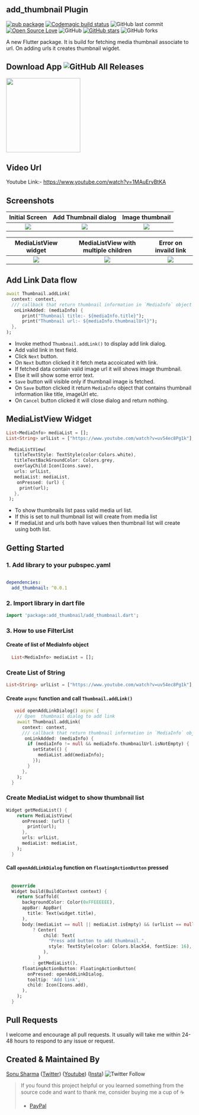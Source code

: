 
## add_thumbnail Plugin 
[![pub package](https://img.shields.io/pub/v/add_thumbnail?color=green)](https://pub.dev/packages/add_thumbnail) [![Codemagic build status](https://api.codemagic.io/apps/5e6394d79399a2000f6d459a/5e6394d79399a2000f6d4599/status_badge.svg)](https://codemagic.io/apps/5e6394d79399a2000f6d459a/5e6394d79399a2000f6d4599/latest_build) ![GitHub last commit](https://img.shields.io/github/last-commit/Thealphamerc/flutter_plugin_add_thumbnail) [![Open Source Love](https://badges.frapsoft.com/os/v2/open-source.svg?v=103)](https://github.com/Thealphamerc/flutter_plugin_add_thumbnail) ![GitHub](https://img.shields.io/github/license/TheAlphamerc/flutter_plugin_add_thumbnail) [![GitHub stars](https://img.shields.io/github/stars/Thealphamerc/flutter_plugin_add_thumbnail?style=social)](https://github.com/login?return_to=%2FTheAlphamerc%flutter_plugin_add_thumbnail) ![GitHub forks](https://img.shields.io/github/forks/TheAlphamerc/flutter_plugin_add_thumbnail?style=social)


A new Flutter package. It is build for fetching media thumbnail associate to url. On adding urls it creates thumbnail wigdet.

## Download App ![GitHub All Releases](https://img.shields.io/github/downloads/Thealphamerc/flutter_plugin_add_thumbnail/total?color=green)
<a href="https://github.com/TheAlphamerc/flutter_plugin_add_thumbnail/releases/download/v0.0.1/app-release.apk"><img src="https://playerzon.com/asset/download.png" width="200"></img></a>

## Video Url
Youtube Link:- https://www.youtube.com/watch?v=1MAuErvBtKA


## Screenshots

Initial Screen |  Add Thumbnail dialog       | Image thumbnail          
:-------------------------:|:-------------------------:|:-------------------------:
![](https://github.com/TheAlphamerc/flutter_plugin_add_thumbnail/blob/master/screenshots/screenshot_1.jpg?raw=true)|![](https://github.com/TheAlphamerc/flutter_plugin_add_thumbnail/blob/master/screenshots/screenshot_2.jpg?raw=true)|![](https://github.com/TheAlphamerc/flutter_plugin_add_thumbnail/blob/master/screenshots/screenshot_3.jpg?raw=true)|![]

MediaListView widget   |  MediaListView with multiple children     |  Error on invaild link 
:-------------------------:|:-------------------------:|:-------------------------:
![](https://github.com/TheAlphamerc/flutter_plugin_add_thumbnail/blob/master/screenshots/screenshot_4.jpg?raw=true)|![](https://github.com/TheAlphamerc/flutter_plugin_add_thumbnail/blob/master/screenshots/screenshot_5.jpg?raw=true)|![](https://github.com/TheAlphamerc/flutter_plugin_add_thumbnail/blob/master/screenshots/screenshot_6.jpg?raw=true)|![]



## Add Link Data flow 
``` dart
await Thumbnail.addLink(
  context: context,
  /// callback that return thumbnail information in `MediaInfo` object
   onLinkAdded: (mediaInfo) {
      print("Thumbnail title:- ${mediaInfo.title}");
      print("Thumbnail url:- ${mediaInfo.thumbnailUrl}");
  },
);
```
* Invoke method `Thumbnail.addLink()` to display add link dialog.
* Add valid link in text field.
* Click `Next` button.
* On `Next` button clicked it it fetch meta accoicated with link.
* If fetched data contain valid image url it will shows image thumbnail.
* Else it will show some error text.
* `Save` button will visible only if thumbnail image is fetched.
* On `Save` button clicked it return `MediaInfo` object that contains thumbnail information like title, imageUrl etc.
* On `Cancel` button clicked it will close dialog and return nothing.

## MediaListView Widget
``` dart
List<MediaInfo> mediaList = [];
List<String> urlList = ["https://www.youtube.com/watch?v=uv54ec8Pg1k"];
 
 MediaListView(
   titleTextStyle: TextStyle(color:Colors.white),
   titleTextBackGroundColor: Colors.grey,
   overlayChild:Icon(Icons.save),
   urls: urlList,
   mediaList: mediaList,
    onPressed: (url) {
     print(url);
   },
 );
```
* To show thumbnails list pass valid media url list.
* If this is set to null thumbnail list will create from media list
* If mediaList and urls both have values then thumbnail list will create using both list.

## Getting Started
### 1. Add library to your pubspec.yaml


```yaml

dependencies:
  add_thumbnail: ^0.0.1

```

### 2. Import library in dart file

```dart
import 'package:add_thumbnail/add_thumbnail.dart';
```


### 3. How to use FilterList


#### Create of list of  MediaInfo object
```dart
  List<MediaInfo> mediaList = [];
```

### Create List of String
```dart
List<String> urlList = ["https://www.youtube.com/watch?v=uv54ec8Pg1k"];
```

#### Create `async` function and call `Thumbnail.addLink()`
```dart
   void openAddLinkDialog() async {
    // Open  thumbnail dialog to add link
    await Thumbnail.addLink(
      context: context,
      /// callback that return thumbnail information in `MediaInfo` object
       onLinkAdded: (mediaInfo) {
        if (mediaInfo != null && mediaInfo.thumbnailUrl.isNotEmpty) {
          setState(() {
            mediaList.add(mediaInfo);
          });
        }
      },
    );
  }
```

### Create MediaList widget to show thumbnail list
```dart
Widget getMediaList() {
    return MediaListView(
      onPressed: (url) {
        print(url);
      },
      urls: urlList,
      mediaList: mediaList,
    );
  }
```

#### Call `openAddLinkDialog` function on `floatingActionButton` pressed

```dart
  
  @override
  Widget build(BuildContext context) {
    return Scaffold(
      backgroundColor: Color(0xFFEEEEEE),
      appBar: AppBar(
        title: Text(widget.title),
      ),
      body:(mediaList == null || mediaList.isEmpty) && (urlList == null || urlList.isEmpty)
          ? Center(
              child: Text(
                "Press add button to add thumbnail.",
                style: TextStyle(color: Colors.black54, fontSize: 16),
              ),
            )
          : getMediaList(),
      floatingActionButton: FloatingActionButton(
        onPressed: openAddLinkDialog,
        tooltip: 'Add link',
        child: Icon(Icons.add),
      ),
    );
  }
```


## Pull Requests

I welcome and encourage all pull requests. It usually will take me within 24-48 hours to respond to any issue or request.

## Created & Maintained By

[Sonu Sharma](https://github.com/TheAlphamerc) ([Twitter](https://www.twitter.com/TheAlphamerc)) ([Youtube](https://www.youtube.com/user/sonusharma045sonu/))
([Insta](https://www.instagram.com/_sonu_sharma__))  ![Twitter Follow](https://img.shields.io/twitter/follow/thealphamerc?style=social)

> If you found this project helpful or you learned something from the source code and want to thank me, consider buying me a cup of :coffee:
>
> * [PayPal](https://www.paypal.me/TheAlphamerc/)




